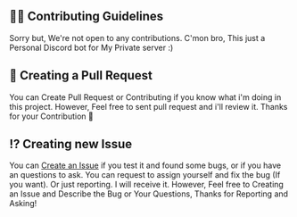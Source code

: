 ## 👨‍💻 Contributing Guidelines

Sorry but, We're not open to any contributions. C'mon bro, This just a Personal Discord bot for My Private server :)

## 📨 Creating a Pull Request

You can Create Pull Request or Contributing if you know what i'm doing in this project. However, Feel free to sent pull request and i'll review it. Thanks for your Contribution 💪

## ⁉️ Creating new Issue

You can [Create an Issue](https://github.com/gifaldyazkaa/kogasa-dscbot/issues/new) if you test it and found some bugs, or if you have an questions to ask. You can request to assign yourself and fix the bug (If you want). Or just reporting. I will receive it. However, Feel free to Creating an Issue and Describe the Bug or Your Questions, Thanks for Reporting and Asking!
